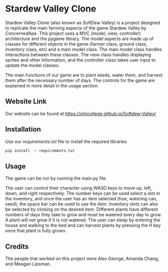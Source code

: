 # Stardew Valley Clone
Stardew Valley Clone (also known as SoftDew Valley) is a project designed to 
replicate the main farming aspects of the game Stardew Valley by ConcernedApe.
This project uses a MVC (model, view, controller) architecture and the pygame 
library. The model aspects are made up of classes for different objects in the 
game (farmer class, ground class, inventory class, etc) and a main model class. 
The main model class handles interactions between these classes. The view class
handles displaying sprites and other information, and the controller class 
takes user input to update the model classes.

The main functions of our game are to plant seeds, water them, and harvest them after 
the necessary number of days. The controls for the game are explained in more 
detail in the usage section.

## Website Link
Our website can be found at https://olincollege.github.io/Softdew-Valley/

## Installation 
Use our *requirements.txt* file to install the required libraries 

```bash
pip install -r requirements.txt 
```

## Usage 
The game can be run by running the main.py file. 

The user can control their character using WASD keys to move up, left, down, 
and right respectively. The number keys can be used select a slot in the 
inventory, and once the user has an item selected (hoe, watering can, seed), 
the space bar can be used to use the item. Inventory slots can also be selected
by clicking on the desired item. Different plants have different numbers 
of days they take to grow and must be watered every day to grow. A plant will 
not grow if it is not watered. The user can sleep by entering the house and 
walking to the bed and can harvest plants by pressing the H key once that plant
is fully grown.

## Credits
The people that worked on this project were Alex George, Amanda Chang, and 
Meagan Lipsman.
